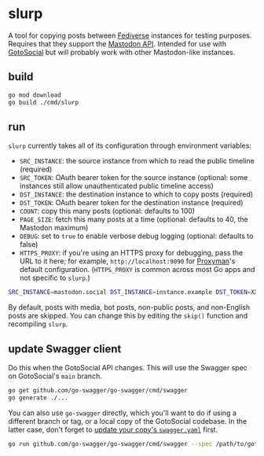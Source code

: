 # slurp

A tool for copying posts between [Fediverse](https://en.wikipedia.org/wiki/Fediverse) instances for testing purposes. Requires that they support the [Mastodon API](https://docs.joinmastodon.org/). Intended for use with [GotoSocial](https://gotosocial.org/) but will probably work with other Mastodon-like instances.

## build

```bash
go mod download
go build ./cmd/slurp
```

## run

`slurp` currently takes all of its configuration through environment variables:

- `SRC_INSTANCE`: the source instance from which to read the public timeline (required)
- `SRC_TOKEN`: OAuth bearer token for the source instance (optional: some instances still allow unauthenticated public timeline access)
- `DST_INSTANCE`: the destination instance to which to copy posts (required)
- `DST_TOKEN`: OAuth bearer token for the destination instance (required)
- `COUNT`: copy this many posts (optional: defaults to 100)
- `PAGE_SIZE`: fetch this many posts at a time (optional: defaults to 40, the Mastodon maximum)
- `DEBUG`: set to `true` to enable verbose debug logging (optional: defaults to false)
- `HTTPS_PROXY`: if you're using an HTTPS proxy for debugging, pass the URL to it here; for example, `http://localhost:9090` for [Proxyman](https://proxyman.io/)'s default configuration. (`HTTPS_PROXY` is common across most Go apps and not specific to `slurp`.)

```bash
SRC_INSTANCE=mastodon.social DST_INSTANCE=instance.example DST_TOKEN=XXXXXX COUNT=10 go run ./cmd/slurp
```

By default, posts with media, bot posts, non-public posts, and non-English posts are skipped. You can change this by editing the `skip()` function and recompiling `slurp`.

## update Swagger client

Do this when the GotoSocial API changes. This will use the Swagger spec on GotoSocial's `main` branch.

```bash
go get github.com/go-swagger/go-swagger/cmd/swagger
go generate ./...
```

You can also use `go-swagger` directly, which you'll want to do if using a different branch or tag, or a local copy of the GotoSocial codebase. In the latter case, don't forget to [update your copy's `swagger.yaml`](https://github.com/superseriousbusiness/gotosocial/blob/main/CONTRIBUTING.md#updating-swagger-docs) first.

```bash
go run github.com/go-swagger/go-swagger/cmd/swagger --spec /path/to/gotosocial/docs/api/swagger.yaml
```
